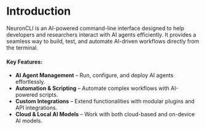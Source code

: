 # Introduction

NeuronCLI is an AI-powered command-line interface designed to help developers and researchers interact with AI agents efficiently. It provides a seamless way to build, test, and automate AI-driven workflows directly from the terminal.

#### Key Features:

* **AI Agent Management** – Run, configure, and deploy AI agents effortlessly.
* **Automation & Scripting** – Automate complex workflows with AI-powered scripts.
* **Custom Integrations** – Extend functionalities with modular plugins and API integrations.
* **Cloud & Local AI Models** – Work with both cloud-based and on-device AI models.
